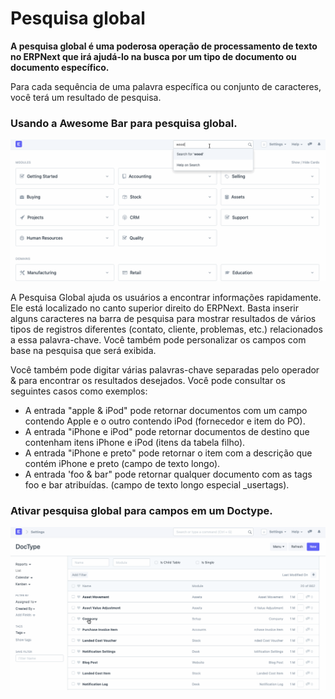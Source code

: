 # Pesquisa global



**A pesquisa global é uma poderosa operação de processamento de texto no ERPNext que irá ajudá-lo na busca por um tipo de documento ou documento específico.**


Para cada sequência de uma palavra específica ou conjunto de caracteres, você terá um resultado de pesquisa.


### Usando a Awesome Bar para pesquisa global.


![Renomeação mestre de árvore](/files/using-global-search-2.gif)


A Pesquisa Global ajuda os usuários a encontrar informações rapidamente. Ele está localizado no canto superior direito do ERPNext. Basta inserir alguns caracteres na barra de pesquisa para mostrar resultados de vários tipos de registros diferentes (contato, cliente, problemas, etc.) relacionados a essa palavra-chave. Você também pode personalizar os campos com base na pesquisa que será exibida.


Você também pode digitar várias palavras-chave separadas pelo operador & para encontrar os resultados desejados. Você pode consultar os seguintes casos como exemplos:


* A entrada "apple & iPod" pode retornar documentos com um campo contendo Apple e o outro contendo iPod (fornecedor e item do PO).
* A entrada "iPhone e iPod" pode retornar documentos de destino que contenham itens iPhone e iPod (itens da tabela filho).
* A entrada "iPhone e preto" pode retornar o item com a descrição que contém iPhone e preto (campo de texto longo).
* A entrada 'foo & bar" pode retornar qualquer documento com as tags foo e bar atribuídas. (campo de texto longo especial \_usertags).


### Ativar pesquisa global para campos em um Doctype.


![Renomeação mestre de árvore](/files/using-global-search-1.gif)




